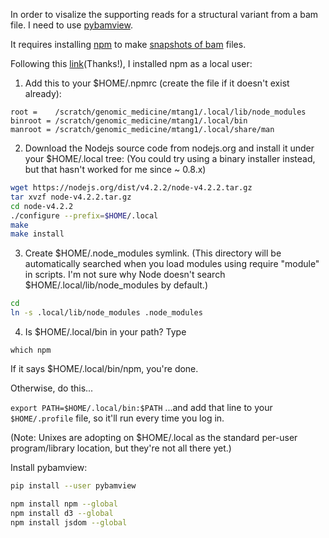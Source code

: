 In order to visalize the supporting reads for a structural variant from a bam file. I need to use [pybamview](http://melissagymrek.com/pybamview/index.html).  

It requires installing [npm](https://nodejs.org/en/) to make [snapshots of bam](http://melissagymrek.com/pybamview/snapshots.html) files.

Following this [link](http://tnovelli.net/blog/blog.2011-08-27.node-npm-user-install.html)(Thanks!), I installed npm as a local user:  


1. Add this to your $HOME/.npmrc (create the file if it doesn't exist already):

```
root =    /scratch/genomic_medicine/mtang1/.local/lib/node_modules
binroot = /scratch/genomic_medicine/mtang1/.local/bin
manroot = /scratch/genomic_medicine/mtang1/.local/share/man
```

2. Download the Nodejs source code from nodejs.org and install it under your $HOME/.local tree:
(You could try using a binary installer instead, but that hasn't worked for me since ~ 0.8.x)

```bash
wget https://nodejs.org/dist/v4.2.2/node-v4.2.2.tar.gz
tar xvzf node-v4.2.2.tar.gz
cd node-v4.2.2
./configure --prefix=$HOME/.local
make
make install
```

3. Create $HOME/.node_modules symlink. (This directory will be automatically searched when you load modules using require "module" in scripts. I'm not sure why Node doesn't search $HOME/.local/lib/node_modules by default.)

```bash
cd
ln -s .local/lib/node_modules .node_modules
```

4. Is $HOME/.local/bin in your path? Type

`which npm`

If it says $HOME/.local/bin/npm, you're done.

Otherwise, do this...

`export PATH=$HOME/.local/bin:$PATH`
...and add that line to your `$HOME/.profile` file, so it'll run every time you log in.

(Note: Unixes are adopting on $HOME/.local as the standard per-user program/library location, but they're not all there yet.)

Install pybamview:  

```bash
pip install --user pybamview
```

```bash
npm install npm --global
npm install d3 --global
npm install jsdom --global
```
